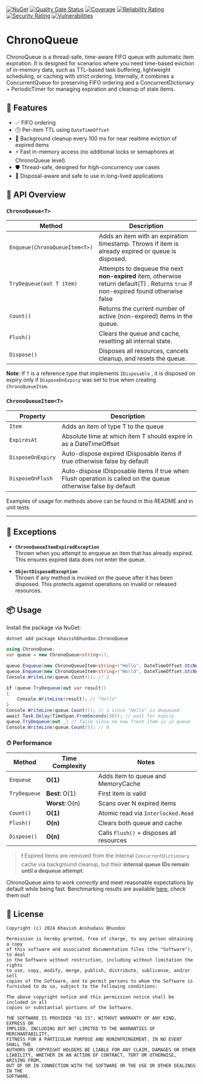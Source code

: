 [![NuGet](https://img.shields.io/nuget/v/khavishbhundoo.ChronoQueue.svg)](https://www.nuget.org/packages/khavishbhundoo.ChronoQueue/)
[![Quality Gate Status](https://sonarcloud.io/api/project_badges/measure?project=ChronoQueue&metric=alert_status)](https://sonarcloud.io/summary/new_code?id=ChronoQueue)
[![Coverage](https://sonarcloud.io/api/project_badges/measure?project=ChronoQueue&metric=coverage)](https://sonarcloud.io/summary/new_code?id=ChronoQueue)
[![Reliability Rating](https://sonarcloud.io/api/project_badges/measure?project=ChronoQueue&metric=reliability_rating)](https://sonarcloud.io/summary/new_code?id=ChronoQueue)
[![Security Rating](https://sonarcloud.io/api/project_badges/measure?project=ChronoQueue&metric=security_rating)](https://sonarcloud.io/summary/new_code?id=ChronoQueue)
[![Vulnerabilities](https://sonarcloud.io/api/project_badges/measure?project=ChronoQueue&metric=vulnerabilities)](https://sonarcloud.io/summary/new_code?id=ChronoQueue)

# ChronoQueue
ChronoQueue is a thread-safe, time-aware FIFO queue with automatic item expiration. It is designed for scenarios where you need time-based eviction of in-memory data, such as TTL-based task buffering, lightweight scheduling, or caching with strict ordering.
Internally, it combines a ConcurrentQueue for preserving FIFO ordering and a ConcurrentDictionary + PeriodicTimer for managing expiration and cleanup of stale items.

## 🚀 Features

- ✅ FIFO ordering
- 🕒 Per-item TTL using `DateTimeOffset`
- 🧹 Background cleanup every 100 ms for near realtime eviction of expired items 
- ⚡ Fast in-memory access (no additional locks or semaphores at ChronoQueue level)
- 🛡 Thread-safe, designed for high-concurrency use cases
- 🧯 Disposal-aware and safe to use in long-lived applications

## 📘 API Overview

### `ChronoQueue<T>`

| Method | Description                                                                                                                          |
|--------|--------------------------------------------------------------------------------------------------------------------------------------|
| `Enqueue(ChronoQueueItem<T>)` | Adds an item with an expiration timestamp. Throws if item is already expired or queue is disposed.                                   |
| `TryDequeue(out T item)` | Attempts to dequeue the next **non-expired** item, otherwise return default(T) . Returns `true` if non-expired found otherwise false |
| `Count()` | Returns the current number of active (non-expired) items in the queue.                                                               |
| `Flush()` | Clears the queue and cache, resetting all internal state.                                                                            |
| `Dispose()` | Disposes all resources, cancels cleanup, and resets the queue.                                                                       |


**Note**: If `T` is a reference type that implements `IDisposable` , it is disposed on expiry only if `DisposeOnExpiry` was set to true when creating
`ChronoQueueItem`.

### `ChronoQueueItem<T>`



| Property          | Description                                                                                                   |
|-------------------|---------------------------------------------------------------------------------------------------------------|
| `Item`            | Adds an item of type T to the queue                                                                           |
| `ExpiresAt`       | Absolute time at which item T should expire in as a DateTimeOffset                                            |
| `DisposeOnExpiry` | Auto-dispose expired IDisposable items if true otherwise false by default                                     |
| `DisposeOnFlush`  | Auto-dispose IDisposable items if true when Flush operation is called on the queue otherwise false by default |


Examples of usage for methods above can be found in this README and in unit tests

---

## 🛑 Exceptions

- **`ChronoQueueItemExpiredException`**  
  Thrown when you attempt to enqueue an item that has already expired. This ensures expired data does not enter the queue.

- **`ObjectDisposedException`**  
  Thrown if any method is invoked on the queue after it has been disposed. This protects against operations on invalid or released resources.

## 📦 Usage
Install the package via NuGet:

`dotnet add package khavishbhundoo.ChronoQueue`

```csharp
using ChronoQueue;
var queue = new ChronoQueue<string>();

queue.Enqueue(new ChronoQueueItem<string>("Hello", DateTimeOffset.UtcNow.AddSeconds(10)));
queue.Enqueue(new ChronoQueueItem<string>("World", DateTimeOffset.UtcNow.AddSeconds(30)));
Console.WriteLine(queue.Count()); // 2

if (queue.TryDequeue(out var result))
{
    Console.WriteLine(result); // "Hello"
}
Console.WriteLine(queue.Count()); // 1 since "Hello" is dequeued
await Task.Delay(TimeSpan.FromSeconds(30)); // wait for expiry 
queue.TryDequeue(out _) // false since no new fresh item is in queue
Console.WriteLine(queue.Count()); // 0  

```

### ⏱ Performance

| Method         | Time Complexity                  | Notes                                    |
|----------------|----------------------------------|------------------------------------------|
| `Enqueue`      | **O(1)**                         | Adds item to queue and MemoryCache       |
| `TryDequeue`   | **Best:** O(1)                   | First item is valid                      |
|                | **Worst:** O(n)                  | Scans over N expired items               |
| `Count()`      | **O(1)**                         | Atomic read via `Interlocked.Read`       |
| `Flush()`      | **O(n)**                         | Clears both queue and cache              |
| `Dispose()`    | **O(n)**                         | Calls `Flush()` + disposes all resources |

> ❗ Expired items are removed from the internal `ConcurrentDictionary` cache via background cleanup, but their **internal queue IDs remain until a dequeue attempt**.

ChronoQueue aims to _work correctly_ and meet reasonable expectations by default while being fast. Benchmarking results are available [here](https://github.com/khavishbhundoo/ChronoQueue/tree/main/benchmarks), check them out!

## 📄 License
```
Copyright (c) 2024 Khavish Anshudass Bhundoo

Permission is hereby granted, free of charge, to any person obtaining a copy
of this software and associated documentation files (the "Software"), to deal
in the Software without restriction, including without limitation the rights
to use, copy, modify, merge, publish, distribute, sublicense, and/or sell
copies of the Software, and to permit persons to whom the Software is
furnished to do so, subject to the following conditions:

The above copyright notice and this permission notice shall be included in all
copies or substantial portions of the Software.

THE SOFTWARE IS PROVIDED "AS IS", WITHOUT WARRANTY OF ANY KIND, EXPRESS OR
IMPLIED, INCLUDING BUT NOT LIMITED TO THE WARRANTIES OF MERCHANTABILITY,
FITNESS FOR A PARTICULAR PURPOSE AND NONINFRINGEMENT. IN NO EVENT SHALL THE
AUTHORS OR COPYRIGHT HOLDERS BE LIABLE FOR ANY CLAIM, DAMAGES OR OTHER
LIABILITY, WHETHER IN AN ACTION OF CONTRACT, TORT OR OTHERWISE, ARISING FROM,
OUT OF OR IN CONNECTION WITH THE SOFTWARE OR THE USE OR OTHER DEALINGS IN THE
SOFTWARE.
```